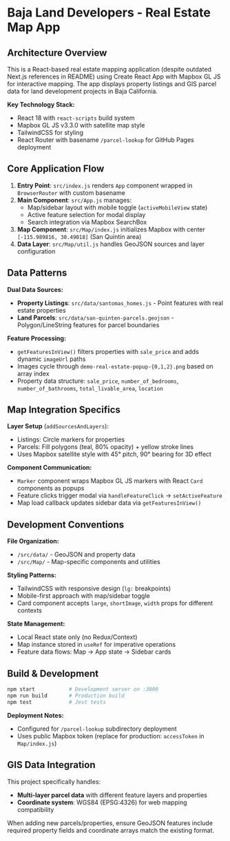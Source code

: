 # Baja Land Developers - Real Estate Map App

## Architecture Overview

This is a React-based real estate mapping application (despite outdated Next.js references in README) using Create React App with Mapbox GL JS for interactive mapping. The app displays property listings and GIS parcel data for land development projects in Baja California.

**Key Technology Stack:**

- React 18 with `react-scripts` build system
- Mapbox GL JS v3.3.0 with satellite map style
- TailwindCSS for styling
- React Router with basename `/parcel-lookup` for GitHub Pages deployment

## Core Application Flow

1. **Entry Point**: `src/index.js` renders `App` component wrapped in `BrowserRouter` with custom basename
2. **Main Component**: `src/App.js` manages:
   - Map/sidebar layout with mobile toggle (`activeMobileView` state)
   - Active feature selection for modal display
   - Search integration via Mapbox SearchBox
3. **Map Component**: `src/Map/index.js` initializes Mapbox with center `[-115.989816, 30.49018]` (San Quintín area)
4. **Data Layer**: `src/Map/util.js` handles GeoJSON sources and layer configuration

## Data Patterns

**Dual Data Sources:**

- **Property Listings**: `src/data/santomas_homes.js` - Point features with real estate properties
- **Land Parcels**: `src/data/san-quinten-parcels.geojson` - Polygon/LineString features for parcel boundaries

**Feature Processing:**

- `getFeaturesInView()` filters properties with `sale_price` and adds dynamic `imageUrl` paths
- Images cycle through `demo-real-estate-popup-{0,1,2}.png` based on array index
- Property data structure: `sale_price`, `number_of_bedrooms`, `number_of_bathrooms`, `total_livable_area`, `location`

## Map Integration Specifics

**Layer Setup** (`addSourcesAndLayers`):

- Listings: Circle markers for properties
- Parcels: Fill polygons (teal, 80% opacity) + yellow stroke lines
- Uses Mapbox satellite style with 45° pitch, 90° bearing for 3D effect

**Component Communication:**

- `Marker` component wraps Mapbox GL JS markers with React `Card` components as popups
- Feature clicks trigger modal via `handleFeatureClick` → `setActiveFeature`
- Map load callback updates sidebar data via `getFeaturesInView()`

## Development Conventions

**File Organization:**

- `/src/data/` - GeoJSON and property data
- `/src/Map/` - Map-specific components and utilities

**Styling Patterns:**

- TailwindCSS with responsive design (`lg:` breakpoints)
- Mobile-first approach with map/sidebar toggle
- Card component accepts `large`, `shortImage`, `width` props for different contexts

**State Management:**

- Local React state only (no Redux/Context)
- Map instance stored in `useRef` for imperative operations
- Feature data flows: Map → App state → Sidebar cards

## Build & Development

```bash
npm start           # Development server on :3000
npm run build       # Production build
npm test            # Jest tests
```

**Deployment Notes:**

- Configured for `/parcel-lookup` subdirectory deployment
- Uses public Mapbox token (replace for production: `accessToken` in `Map/index.js`)

## GIS Data Integration

This project specifically handles:

- **Multi-layer parcel data** with different feature layers and properties
- **Coordinate system**: WGS84 (EPSG:4326) for web mapping compatibility

When adding new parcels/properties, ensure GeoJSON features include required property fields and coordinate arrays match the existing format.
